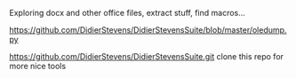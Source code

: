 
Exploring docx and other office files, extract stuff, find macros...

https://github.com/DidierStevens/DidierStevensSuite/blob/master/oledump.py

https://github.com/DidierStevens/DidierStevensSuite.git clone this repo for more nice tools


